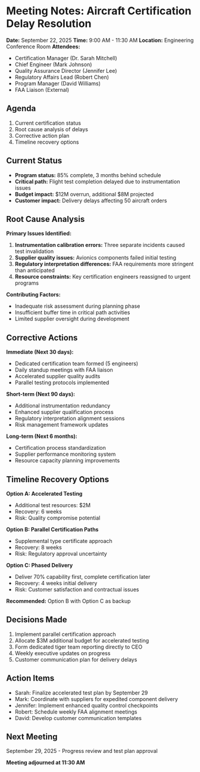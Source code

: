 # Meeting Notes: Aircraft Certification Delay Resolution

**Date:** September 22, 2025
**Time:** 9:00 AM - 11:30 AM
**Location:** Engineering Conference Room
**Attendees:**
- Certification Manager (Dr. Sarah Mitchell)
- Chief Engineer (Mark Johnson)
- Quality Assurance Director (Jennifer Lee)
- Regulatory Affairs Lead (Robert Chen)
- Program Manager (David Williams)
- FAA Liaison (External)

## Agenda
1. Current certification status
2. Root cause analysis of delays
3. Corrective action plan
4. Timeline recovery options

## Current Status
- **Program status:** 85% complete, 3 months behind schedule
- **Critical path:** Flight test completion delayed due to instrumentation issues
- **Budget impact:** $12M overrun, additional $8M projected
- **Customer impact:** Delivery delays affecting 50 aircraft orders

## Root Cause Analysis
**Primary Issues Identified:**
1. **Instrumentation calibration errors:** Three separate incidents caused test invalidation
2. **Supplier quality issues:** Avionics components failed initial testing
3. **Regulatory interpretation differences:** FAA requirements more stringent than anticipated
4. **Resource constraints:** Key certification engineers reassigned to urgent programs

**Contributing Factors:**
- Inadequate risk assessment during planning phase
- Insufficient buffer time in critical path activities
- Limited supplier oversight during development

## Corrective Actions
**Immediate (Next 30 days):**
- Dedicated certification team formed (5 engineers)
- Daily standup meetings with FAA liaison
- Accelerated supplier quality audits
- Parallel testing protocols implemented

**Short-term (Next 90 days):**
- Additional instrumentation redundancy
- Enhanced supplier qualification process
- Regulatory interpretation alignment sessions
- Risk management framework updates

**Long-term (Next 6 months):**
- Certification process standardization
- Supplier performance monitoring system
- Resource capacity planning improvements

## Timeline Recovery Options
**Option A: Accelerated Testing**
- Additional test resources: $2M
- Recovery: 6 weeks
- Risk: Quality compromise potential

**Option B: Parallel Certification Paths**
- Supplemental type certificate approach
- Recovery: 8 weeks
- Risk: Regulatory approval uncertainty

**Option C: Phased Delivery**
- Deliver 70% capability first, complete certification later
- Recovery: 4 weeks initial delivery
- Risk: Customer satisfaction and contractual issues

**Recommended:** Option B with Option C as backup

## Decisions Made
1. Implement parallel certification approach
2. Allocate $3M additional budget for accelerated testing
3. Form dedicated tiger team reporting directly to CEO
4. Weekly executive updates on progress
5. Customer communication plan for delivery delays

## Action Items
- Sarah: Finalize accelerated test plan by September 29
- Mark: Coordinate with suppliers for expedited component delivery
- Jennifer: Implement enhanced quality control checkpoints
- Robert: Schedule weekly FAA alignment meetings
- David: Develop customer communication templates

## Next Meeting
September 29, 2025 - Progress review and test plan approval

**Meeting adjourned at 11:30 AM**
